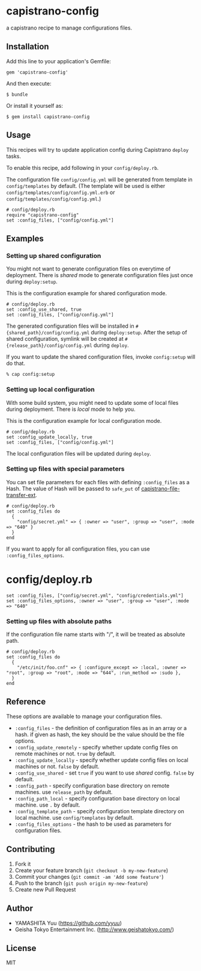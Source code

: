 # capistrano-config

a capistrano recipe to manage configurations files.

## Installation

Add this line to your application's Gemfile:

    gem 'capistrano-config'

And then execute:

    $ bundle

Or install it yourself as:

    $ gem install capistrano-config

## Usage

This recipes will try to update application config during Capistrano `deploy` tasks.

To enable this recipe, add following in your `config/deploy.rb`.

The configuration file `config/config.yml` will be generated from template in `config/templates` by default.
(The template will be used is either `config/templates/config/config.yml.erb` or `config/templates/config/config.yml`.)

    # config/deploy.rb
    require "capistrano-config"
    set :config_files, ["config/config.yml"]

## Examples

### Setting up shared configuration

You might not want to generate configuration files on everytime of deployment.
There is _shared_ mode to generate configuration files just once during `deploy:setup`.

This is the configuration example for shared configuration mode.

    # config/deploy.rb
    set :config_use_shared, true
    set :config_files, ["config/config.yml"]

The generated configuration files will be installed in `#{shared_path}/config/config.yml` during `deploy:setup`.
After the setup of shared configuration, symlink will be created at `#{release_path}/config/config.yml` during `deploy`.

If you want to update the shared configuration files, invoke `config:setup` will do that.

    % cap config:setup

### Setting up local configuration

With some build system, you might need to update some of local files during deployment.
There is _local_ mode to help you.

This is the configuration example for local configuration mode.

    # config/deploy.rb
    set :config_update_locally, true
    set :config_files, ["config/config.yml"]

The local configuration files will be updated during `deploy`.

### Setting up files with special parameters

You can set file parameters for each files with defining `:config_files` as a Hash.
The value of Hash will be passed to `safe_put` of [capistrano-file-transfer-ext](https://github.com/yyuu/capistran-file-transfer-ext).

    # config/deploy.rb
    set :config_files do
      {
        "config/secret.yml" => { :owner => "user", :group => "user", :mode => "640" }
      }
    end

If you want to apply for all configuration files, you can use `:config_files_options`.

   # config/deploy.rb
    set :config_files, ["config/secret.yml", "config/credentials.yml"]
    set :config_files_options, :owner => "user", :group => "user", :mode => "640"

### Setting up files with absolute paths

If the configuration file name starts with "/", it will be treated as absolute path.

    # config/deploy.rb
    set :config_files do
      {
        "/etc/init/foo.cnf" => { :configure_except => :local, :owner => "root", :group => "root", :mode => "644", :run_method => :sudo },
      }
    end


## Reference

These options are available to manage your configuration files.

 * `:config_files` - the definition of configuration files as in an array or a hash.
    if given as hash, the key should be the value should be the file options.
 * `:config_update_remotely` - specify whether update config files on remote machines or not. `true` by default.
 * `:config_update_locally` - specify whether update config files on local machines or not. `false` by default.
 * `:config_use_shared` - set `true` if you want to use _shared_ config. `false` by default.
 * `:config_path` - specify configuration base directory on remote machines. use `release_path` by default.
 * `:config_path_local` - specify configuration base directory on local machine. use `.` by default.
 * `:config_template_path` - specify configuration template directory on local machine. use `config/templates` by default.
 * `:config_files_options` - the hash to be used as parameters for configuration files.


## Contributing

1. Fork it
2. Create your feature branch (`git checkout -b my-new-feature`)
3. Commit your changes (`git commit -am 'Add some feature'`)
4. Push to the branch (`git push origin my-new-feature`)
5. Create new Pull Request

## Author

- YAMASHITA Yuu (https://github.com/yyuu)
- Geisha Tokyo Entertainment Inc. (http://www.geishatokyo.com/)

## License

MIT

